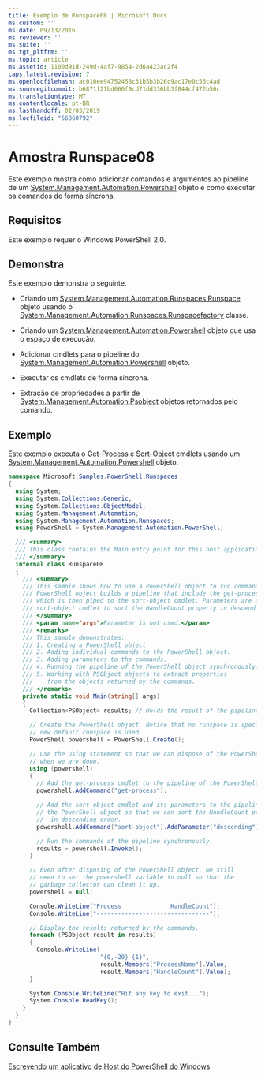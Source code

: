 ```yaml
---
title: Exemplo de Runspace08 | Microsoft Docs
ms.custom: ''
ms.date: 09/13/2016
ms.reviewer: ''
ms.suite: ''
ms.tgt_pltfrm: ''
ms.topic: article
ms.assetid: 1100d91d-249d-4af7-9854-2d6a423ac2f4
caps.latest.revision: 7
ms.openlocfilehash: ac010ee94752458c31b5b3b26c9ac17e0c56c4ad
ms.sourcegitcommit: b6871f21bd666f9cd71dd336bb3f844cf472b56c
ms.translationtype: MT
ms.contentlocale: pt-BR
ms.lasthandoff: 02/03/2019
ms.locfileid: "56860792"
---
```

# <a name="runspace08-sample"></a>Amostra Runspace08

Este exemplo mostra como adicionar comandos e argumentos ao pipeline de um [System.Management.Automation.Powershell](/dotnet/api/system.management.automation.powershell) objeto e como executar os comandos de forma síncrona.

## <a name="requirements"></a>Requisitos

Este exemplo requer o Windows PowerShell 2.0.

## <a name="demonstrates"></a>Demonstra

Este exemplo demonstra o seguinte.

- Criando um [System.Management.Automation.Runspaces.Runspace](/dotnet/api/System.Management.Automation.Runspaces.Runspace) objeto usando o [System.Management.Automation.Runspaces.Runspacefactory](/dotnet/api/System.Management.Automation.Runspaces.RunspaceFactory) classe.

- Criando um [System.Management.Automation.Powershell](/dotnet/api/system.management.automation.powershell) objeto que usa o espaço de execução.

- Adicionar cmdlets para o pipeline do [System.Management.Automation.Powershell](/dotnet/api/system.management.automation.powershell) objeto.

- Executar os cmdlets de forma síncrona.

- Extração de propriedades a partir de [System.Management.Automation.Psobject](/dotnet/api/System.Management.Automation.PSObject) objetos retornados pelo comando.

## <a name="example"></a>Exemplo

Este exemplo executa o [Get-Process](/powershell/module/Microsoft.PowerShell.Management/Get-Process) e [Sort-Object](/powershell/module/Microsoft.PowerShell.Utility/Sort-Object) cmdlets usando um [System.Management.Automation.Powershell](/dotnet/api/system.management.automation.powershell) objeto.

```csharp
namespace Microsoft.Samples.PowerShell.Runspaces
{
  using System;
  using System.Collections.Generic;
  using System.Collections.ObjectModel;
  using System.Management.Automation;
  using System.Management.Automation.Runspaces;
  using PowerShell = System.Management.Automation.PowerShell;

  /// <summary>
  /// This class contains the Main entry point for this host application.
  /// </summary>
  internal class Runspace08
  {
    /// <summary>
    /// This sample shows how to use a PowerShell object to run commands. The
    /// PowerShell object builds a pipeline that include the get-process cmdlet,
    /// which is then piped to the sort-object cmdlet. Parameters are added to the
    /// sort-object cmdlet to sort the HandleCount property in descending order.
    /// </summary>
    /// <param name="args">Parameter is not used.</param>
    /// <remarks>
    /// This sample demonstrates:
    /// 1. Creating a PowerShell object
    /// 2. Adding individual commands to the PowerShell object.
    /// 3. Adding parameters to the commands.
    /// 4. Running the pipeline of the PowerShell object synchronously.
    /// 5. Working with PSObject objects to extract properties
    ///    from the objects returned by the commands.
    /// </remarks>
    private static void Main(string[] args)
    {
      Collection<PSObject> results; // Holds the result of the pipeline execution.

      // Create the PowerShell object. Notice that no runspace is specified so a
      // new default runspace is used.
      PowerShell powershell = PowerShell.Create();

      // Use the using statement so that we can dispose of the PowerShell object
      // when we are done.
      using (powershell)
      {
        // Add the get-process cmdlet to the pipeline of the PowerShell object.
        powershell.AddCommand("get-process");

        // Add the sort-object cmdlet and its parameters to the pipeline of
        // the PowerShell object so that we can sort the HandleCount property
        //  in descending order.
        powershell.AddCommand("sort-object").AddParameter("descending").AddParameter("property", "handlecount");

        // Run the commands of the pipeline synchronously.
        results = powershell.Invoke();
      }

      // Even after disposing of the PowerShell object, we still
      // need to set the powershell variable to null so that the
      // garbage collector can clean it up.
      powershell = null;

      Console.WriteLine("Process              HandleCount");
      Console.WriteLine("--------------------------------");

      // Display the results returned by the commands.
      foreach (PSObject result in results)
      {
        Console.WriteLine(
                          "{0,-20} {1}",
                          result.Members["ProcessName"].Value,
                          result.Members["HandleCount"].Value);
      }

      System.Console.WriteLine("Hit any key to exit...");
      System.Console.ReadKey();
    }
  }
}
```

## <a name="see-also"></a>Consulte Também

[Escrevendo um aplicativo de Host do PowerShell do Windows](./writing-a-windows-powershell-host-application.md)